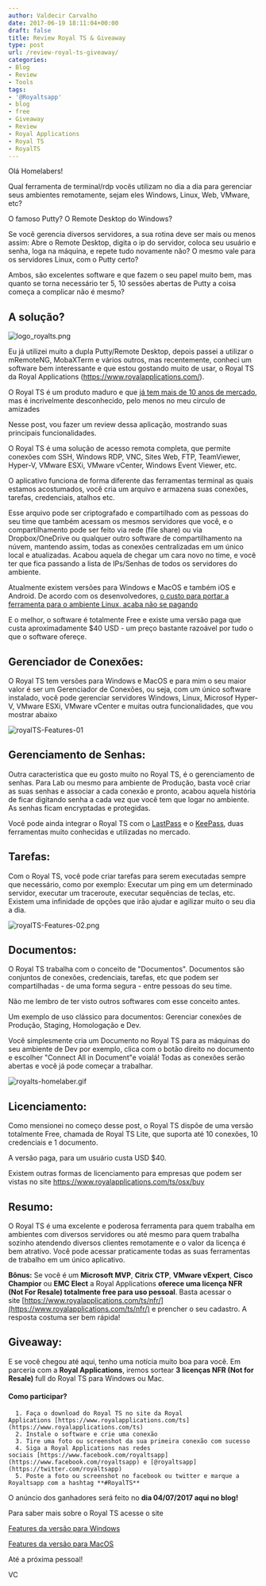 ```yaml
---
author: Valdecir Carvalho
date: 2017-06-19 18:11:04+00:00
draft: false
title: Review Royal TS & Giveaway
type: post
url: /review-royal-ts-giveaway/
categories:
- Blog
- Review
- Tools
tags:
- '@Royaltsapp'
- blog
- free
- Giveaway
- Review
- Royal Applications
- Royal TS
- RoyalTS
---
```


Olá Homelabers!

Qual ferramenta de terminal/rdp vocês utilizam no dia a dia para gerenciar seus ambientes remotamente, sejam eles Windows, Linux, Web, VMware, etc?

O famoso Putty? O Remote Desktop do Windows?

Se você gerencia diversos servidores, a sua rotina deve ser mais ou menos assim: Abre o Remote Desktop, digita o ip do servidor, coloca seu usuário e senha, loga na máquina, e repete tudo novamente não? O mesmo vale para os servidores Linux, com o Putty certo?

Ambos, são excelentes software e que fazem o seu papel muito bem, mas quanto se torna necessário ter 5, 10 sessões abertas de Putty a coisa começa a complicar não é mesmo?


## A solução?


![logo_royalts.png](/imagens/2017/06/logo_royalts.png)


Eu já utilizei muito a dupla Putty/Remote Desktop, depois passei a utilizar o mRemoteNG, MobaXTerm e vários outros, mas recentemente, conheci um software bem interessante e que estou gostando muito de usar, o Royal TS da Royal Applications (https://www.royalapplications.com/).

O Royal TS é um produto maduro e que [já tem mais de 10 anos de mercado](http://blog.royalapplications.com/2013/12/31/more-than-10-years-of-royal-ts-history/), mas é incrivelmente desconhecido, pelo menos no meu circulo de amizades

Nesse post, vou fazer um review dessa aplicação, mostrando suas principais funcionalidades.

O Royal TS é uma solução de acesso remota completa, que permite conexões com SSH, Windows RDP, VNC, Sites Web, FTP, TeamViewer, Hyper-V, VMware ESXi, VMware vCenter, Windows Event Viewer, etc.

O aplicativo funciona de forma diferente das ferramentas terminal as quais estamos acostumados, você cria um arquivo e armazena suas conexões, tarefas, credenciais, atalhos etc.

Esse arquivo pode ser criptografado e compartilhado com as pessoas do seu time que também acessam os mesmos servidores que você, e o compartilhamento pode ser feito via rede (file share) ou via Dropbox/OneDrive ou qualquer outro software de compartilhamento na núvem, mantendo assim, todas as conexões centralizadas em um único local e atualizadas. Acabou aquela de chegar um cara novo no time, e você ter que fica passando a lista de IPs/Senhas de todos os servidores do ambiente.

Atualmente existem versões para Windows e MacOS e também iOS e Android. De acordo com os desenvolvedores, [o custo para portar a ferramenta para o ambiente Linux, acaba não se pagando](https://support.royalapplications.com/support/solutions/articles/17000027785-is-there-a-linux-version-of-royal-ts-x-)

E o melhor, o software é totalmente Free e existe uma versão paga que custa aproximadamente $40 USD - um preço bastante razoável por tudo o que o software ofereçe.


## Gerenciador de Conexões:


O Royal TS tem versões para Windows e MacOS e para mim o seu maior valor é ser um Gerenciador de Conexões, ou seja, com um único software instalado, você pode gerenciar servidores Windows, Linux, Microsof Hyper-V, VMware ESXi, VMware vCenter e muitas outra funcionalidades, que vou mostrar abaixo



![royalTS-Features-01](/imagens/2017/06/royalTS-Features-01.png)



## Gerenciamento de Senhas:


Outra caracteristica que eu gosto muito no Royal TS, é o gerenciamento de senhas. Para Lab ou mesmo para ambiente de Produção, basta você criar as suas senhas e associar a cada conexão e pronto, acabou aquela história de ficar digitando senha a cada vez que você tem que logar no ambiente. As senhas ficam encryptadas e protegidas.

Você pode ainda integrar o Royal TS com o [LastPass](https://www.lastpass.com/) e o [KeePass](http://www.keepass.info/), duas ferramentas muito conhecidas e utilizadas no mercado.


## Tarefas:


Com o Royal TS, você pode criar tarefas para serem executadas sempre que necessário, como por exemplo: Executar um ping em um determinado servidor, executar um traceroute, executar sequências de teclas, etc. Existem uma infinidade de opções que irão ajudar e agilizar muito o seu dia a dia.

![royalTS-Features-02.png](/imagens/2017/06/royalTS-Features-02.png)



## Documentos:


O Royal TS trabalha com o conceito de "Documentos". Documentos são conjuntos de conexões, credenciais, tarefas, etc que podem ser compartilhadas - de uma forma segura - entre pessoas do seu time.

Não me lembro de ter visto outros softwares com esse conceito antes.

Um exemplo de uso clássico para documentos: Gerenciar conexões de Produção, Staging, Homologação e Dev.

Você simplesmente cria um Documento no Royal TS para as máquinas do seu ambiente de Dev por exemplo, clica com o botão direito no documento e escolher "Connect All in Document"e voialá! Todas as conexões serão abertas e você já pode começar a trabalhar.

![royalts-homelaber.gif](/imagens/2017/06/royalts-homelaber-1.gif)



## Licenciamento:


Como mensionei no começo desse post, o Royal TS dispõe de uma versão totalmente Free, chamada de Royal TS Lite, que suporta até 10 conexões, 10 credenciais e 1 documento.

A versão paga, para um usuário custa USD $40.

Existem outras formas de licenciamento para empresas que podem ser vistas no site https://www.royalapplications.com/ts/osx/buy


## Resumo:


O Royal TS é uma excelente e poderosa ferramenta para quem trabalha em ambientes com diversos servidores ou até mesmo para quem trabalha sozinho atendendo diversos clientes remotamente e o valor da licença é bem atrativo. Você pode acessar praticamente todas as suas ferramentas de trabalho em um único aplicativo.

**Bônus:** Se você é um **Microsoft MVP**, **Citrix CTP**, **VMware vExpert**, **Cisco Champior** ou **EMC Elect** a Royal Applications **oferece uma licença NFR (Not For Resale) totalmente free para uso pessoal**. Basta acessar o site [https://www.royalapplications.com/ts/nfr/](https://www.royalapplications.com/ts/nfr/) e prencher o seu cadastro. A resposta costuma ser bem rápida!


## Giveaway:


E se você chegou até aqui, tenho uma notícia muito boa para você. Em parceria com a **Royal Applications**, iremos sortear **3 licenças NFR (Not for Resale)** full do Royal TS para Windows ou Mac.


#### Como participar?





 	  1. Faça o download do Royal TS no site da Royal Applications [https://www.royalapplications.com/ts](https://www.royalapplications.com/ts)
 	  2. Instale o software e crie uma conexão
 	  3. Tire uma foto ou screenshot da sua primeira conexão com sucesso
 	  4. Siga a Royal Applications nas redes sociais [https://www.facebook.com/royaltsapp](https://www.facebook.com/royaltsapp) e [@royaltsapp](https://twitter.com/royaltsapp)
 	  5. Poste a foto ou screenshot no facebook ou twitter e marque a Royaltsapp com a hashtag **#RoyalTS**

O anúncio dos ganhadores será feito no **dia 04/07/2017 aqui no blog!**

Para saber mais sobre o Royal TS acesse o site

[Features da versão para Windows](https://www.royalapplications.com/ts/win/features-all)

[Features da versão para MacOS](https://www.royalapplications.com/ts/osx/features-all)

Até a próxima pessoal!

VC
